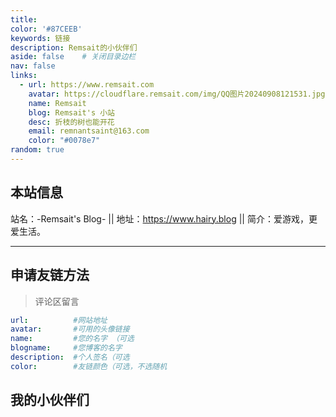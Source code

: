 ```yaml
---
title: 
color: '#87CEEB'
keywords: 链接
description: Remsait的小伙伴们
aside: false	# 关闭目录边栏
nav: false
links: 
  - url: https://www.remsait.com                                                                    #网站地址
    avatar: https://cloudflare.remsait.com/img/QQ图片20240908121531.jpg     #头像链接  
    name: Remsait                                                                                   #名字
    blog: Remsait's 小站                                                                            #网站名
    desc: 折枝的树也能开花                                                                           #个签 or 描述
    email: remnantsaint@163.com                                                                     #个人邮箱
    color: "#0078e7"                                                                                #想要友链显示的颜色
random: true
---
```

## 本站信息

<div class="flex gap-5">
  <span>站名：-Remsait's Blog-</span>
  <span>||</span>
  <span>
  地址：<a href="https://www.hairy.blog">https://www.hairy.blog</a>
  </span>
  <span>||</span>
  <span>简介：爱游戏，更爱生活。</span>
</div>

---

## 申请友链方法
> 评论区留言
```yaml
url:          #网站地址
avatar:       #可用的头像链接
name:         #您的名字 （可选
blogname:     #您博客的名字
description:  #个人签名（可选
color:        #友链颜色（可选，不选随机
```

## 我的小伙伴们






<YunLinks :links="frontmatter.links" :random="frontmatter.random" />
